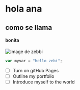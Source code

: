 # hola ana
## como se llama
#### bonita
![image de zebbi](https://octodex.github.com/images/yaktocat.png)

``` javascript
var myvar = "hello zebi";
```
- [ ] Turn on gitHub Pages
- [ ] Outline my portfolio
- [ ] Introduce myself to the world
